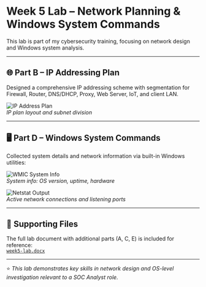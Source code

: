 # Week 5 Lab – Network Planning & Windows System Commands

This lab is part of my cybersecurity training, focusing on network design and Windows system analysis.

---

## 🌐 Part B – IP Addressing Plan

Designed a comprehensive IP addressing scheme with segmentation for Firewall, Router, DNS/DHCP, Proxy, Web Server, IoT, and client LAN.

![IP Address Plan](./screenshots/partB-ipplan.png)  
*IP plan layout and subnet division*

---

## 🖥 Part D – Windows System Commands

Collected system details and network information via built-in Windows utilities:

![WMIC System Info](./screenshots/partD-wmic.png)  
*System info: OS version, uptime, hardware*

![Netstat Output](./screenshots/partD-netstat.png)  
*Active network connections and listening ports*

---

## 📂 Supporting Files

The full lab document with additional parts (A, C, E) is included for reference:  
[`week5-lab.docx`](./week5-lab.docx)

---

⭐ *This lab demonstrates key skills in network design and OS-level investigation relevant to a SOC Analyst role.* 
